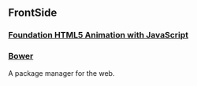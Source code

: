 FrontSide
---------

### [Foundation HTML5 Animation with JavaScript](http://lamberta.github.io/html5-animation/)

### [Bower](http://bower.io/)

A package manager for the web.
